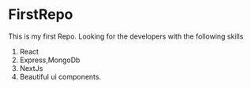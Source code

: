 # FirstRepo
This is my first Repo.
Looking for the developers with the following skills
1. React
2. Express,MongoDb
3. NextJs
4. Beautiful ui components.

